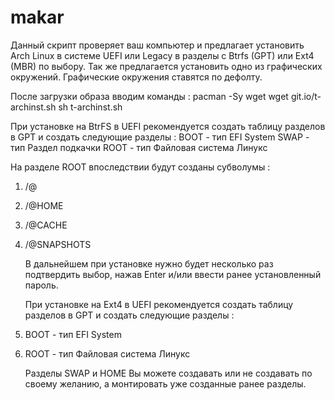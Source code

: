 # makar

Данный скрипт проверяет ваш компьютер и предлагает установить Arch Linux в системе UEFI или Legacy в разделы с Btrfs (GPT) или Ext4 (MBR) по выбору. Так же предлагается установить одно из графических окружений. Графические окружения ставятся по дефолту. 

   После загрузки образа вводим команды :
pacman -Sy wget
wget git.io/t-archinst.sh
sh t-archinst.sh


   При установке на BtrFS в UEFI рекомендуется создать таблицу разделов в GPT и создать следующие разделы :
BOOT - тип EFI System
SWAP - тип Раздел подкачки
ROOT - тип Файловая система Линукс

   На разделе ROOT впоследствии будут созданы субволумы :
1. /@ 
2. /@HOME
3. /@CACHE
4. /@SNAPSHOTS

   В дальнейшем при установке нужно будет несколько раз подтвердить выбор, нажав Enter и/или ввести ранее установленный пароль.

   При установке на Ext4 в UEFI рекомендуется создать таблицу разделов в GPT и создать следующие разделы :
1. BOOT - тип EFI System
2. ROOT - тип Файловая система Линукс

   Разделы SWAP и HOME Вы можете создавать или не создавать по своему желанию, а монтировать уже созданные ранее разделы.   
